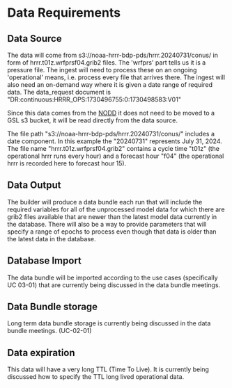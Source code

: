 # Data Requirements

## Data Source

The data will come from s3://noaa-hrrr-bdp-pds/hrrr.20240731/conus/ in form of hrrr.t01z.wrfprsf04.grib2 files.
The 'wrfprs' part tells us it is a pressure file.
The ingest will need to process these on an ongoing 'operational' means, i.e. process every file that arrives there.
The ingest will also need an on-demand way where it is given a date range of required data.
The data_request document is "DR:continuous:HRRR_OPS:1730496755:0:1730498583:V01"

Since this data comes from the [NODD](https://www.noaa.gov/information-technology/open-data-dissemination)
it does not need to be moved to a GSL s3 bucket, it will be read directly from the data source.

The file path "s3://noaa-hrrr-bdp-pds/hrrr.20240731/conus/" includes a date component. In this example the "20240731" represents July 31, 2024. The file name "hrrr.t01z.wrfprsf04.grib2" contains a cycle time "t01z" (the operational hrrr runs every hour) and a forecast hour "f04" (the operational hrrr is recorded here to forecast hour 15).

## Data Output

The builder will produce a data bundle each run that will include the required variables for all of the unprocessed model data for which there are grib2 files available that are newer than the latest model data currently in the database. There will also be a way to provide parameters that will specify a range of epochs to process even though that data is older than the latest data in the database.

## Database Import

The data bundle will be imported according to the use cases (specifically UC 03-01)
that are currently being discussed in the data bundle meetings.

## Data Bundle storage

Long term data bundle storage is currently being discussed in the data bundle meetings. (UC-02-01)

## Data expiration

This data will have a very long TTL (Time To Live). It is currently being discussed how to specify the TTL long lived operational data.
